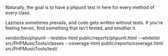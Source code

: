 Naturally, the goal is to have a phpunit test in here for every method of every class.

Laziness sometimes prevails, and code gets written without tests. If you're feeling heroic, find something that isn't tested, and smother it.


vendor/bin/phpunit --testdox-html public/reports/phpunit.html --whitelist src/PHPMusicTools/classes --coverage-html public/reports/coverage.html src/PHPMusicTools/test/